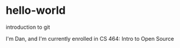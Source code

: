 # hello-world
introduction to git

I'm Dan, and I'm currently enrolled in CS 464: Intro to Open Source

